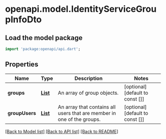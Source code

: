# openapi.model.IdentityServiceGroupInfoDto

## Load the model package
```dart
import 'package:openapi/api.dart';
```

## Properties
Name | Type | Description | Notes
------------ | ------------- | ------------- | -------------
**groups** | [**List<IdentityServiceGroupDto>**](IdentityServiceGroupDto.md) | An array of group objects. | [optional] [default to const []]
**groupUsers** | [**List<IdentityServiceUserDto>**](IdentityServiceUserDto.md) | An array that contains all users that are member in one of the groups. | [optional] [default to const []]

[[Back to Model list]](../README.md#documentation-for-models) [[Back to API list]](../README.md#documentation-for-api-endpoints) [[Back to README]](../README.md)


